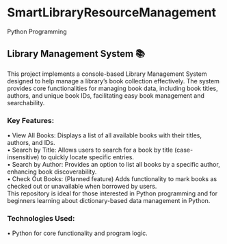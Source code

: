 # SmartLibraryResourceManagement
Python Programming 

## Library Management System 📚
This project implements a console-based Library Management System designed to help manage a library’s book collection effectively. The system provides core functionalities for managing book data, including book titles, authors, and unique book IDs, facilitating easy book management and searchability.
### Key Features:
•	View All Books: Displays a list of all available books with their titles, authors, and IDs. <br>
•	Search by Title: Allows users to search for a book by title (case-insensitive) to quickly locate specific entries. <br>
•	Search by Author: Provides an option to list all books by a specific author, enhancing book discoverability. <br>
•	Check Out Books: (Planned feature) Adds functionality to mark books as checked out or unavailable when borrowed by users. <br>
This repository is ideal for those interested in Python programming and for beginners learning about dictionary-based data management in Python. <br>
### Technologies Used:
•	Python for core functionality and program logic.
